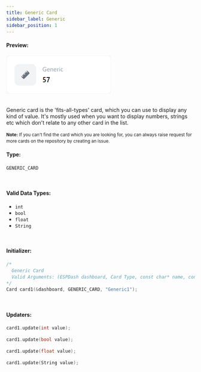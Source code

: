 ```yaml
---
title: Generic Card
sidebar_label: Generic
sidebar_position: 1
---
```


#### Preview:

<img class="card-preview" src="/img/v4/generic-card.png" width="280px" alt="Preview" />

<br/>
<br/>

Generic card is the 'fits-all-types' card, which you can use to display any kind of value. It's mostly used when you want to display numbers, strings etc which don't relate to any other card in the list.

<small>
<b>Note:</b> If you can't find the card which you are looking for, you can always raise request for more cards on the repository by creating an issue.
</small>

<br/>

#### Type: 
`GENERIC_CARD`

<br/>

#### Valid Data Types:
- `int`
- `bool`
- `float`
- `String`

<br/>

#### Initializer:
```cpp
/* 
  Generic Card
  Valid Arguments: (ESPDash dashboard, Card Type, const char* name, const char* symbol (optional) )
*/
Card card1(&dashboard, GENERIC_CARD, "Generic1");
```

<br/>

#### Updaters:

```cpp
card1.update(int value);
```

```cpp
card1.update(bool value);
```

```cpp
card1.update(float value);
```

```cpp
card1.update(String value);
```

<br/>

<br/>
